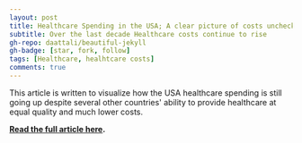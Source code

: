 ```yaml
---
layout: post
title: Healthcare Spending in the USA; A clear picture of costs unchecked
subtitle: Over the last decade Healthcare costs continue to rise
gh-repo: daattali/beautiful-jekyll
gh-badge: [star, fork, follow]
tags: [Healthcare, healhtcare costs]
comments: true
---
```


This article is written to visualize how the USA healthcare spending is still going up despite several other countries' ability to provide healthcare at equal quality and much lower costs. 

**[Read the full article here](https://medium.com/@michellibelly/healthcare-spending-in-the-usa-a-clear-picture-of-costs-unchecked-bb6fd288eda).**

